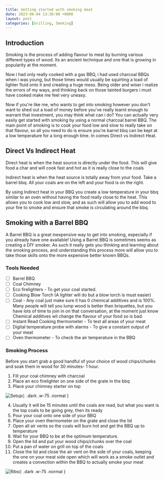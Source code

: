 ```yaml
---
title: Getting started with smoking meat
date: 2023-06-04 13:30:00 +0000
layout: post
categories: [Grilling, Smoking]
---
```

## Introduction
Smoking is the process of adding flavour to meat by burning various different types of wood. Its an ancient technique and one that is growing in popularity at the moment. 

Now i had only really cooked with a gas BBQ, i had used charcoal BBQs when i was young, but those times would usually be squirting a load of lighter fluid onto it and creating a huge mess. Being older and wiser i realize the errors of my ways, and thinking back on those tainted burgers i must have cooked make me feel very uneasy. 

Now if you're like me, who wants to get into smoking however you don't want to shed out a load of money before you've really learnt enough to warrant that investment, you may think what can i do? You can actually very easily get started with smoking by using a normal charcoal barrel BBQ. The main point of smoking is to cook your food low and slow to really take on that flavour, so all you need to do is ensure you're barrel bbq can be kept at a low temperature for a long enough time. In comes Direct vs Indirect Heat.

## Direct Vs Indirect Heat
Direct heat is when the heat source is directly under the food. This will give food a char and will cook fast and hot as it is really close to the coals

Indirect heat is when the heat source is totally away from your food. Take a barrel bbq. All your coals are on the left and your food is on the right. 

By using Indirect heat in your BBQ you create a low temperature in your bbq similar to an oven without having the food really close to the heat. This allows you to cook low and slow, and as such will allow you to add wood to your fire to smoke and ensure that smoke is circulating around the bbq. 

## Smoking with a Barrel BBQ
A Barrel BBQ is a great inexpensive way to get into smoking, especially if you already have one available! Using a Barrel BBQ is sometimes seems as creating a DIY smoker. As such it really gets you thinking and learning about the smoking process, and understanding this process more will allow you to take those skills onto the more expensive better known BBQs.

### Tools Needed
- [ ] Barrel BBQ
- [ ] Coal Chimney
- [ ] Eco firelighters - To get your coal started. 
- [ ] Cooking Blow Torch (A lighter will do but a blow torch is must easier)
- [ ] Coal - Any coal just make sure it has 0 chemical additives and is 100%. Many people will tell you lump wood is better than briquettes, but you have lots of time to join in on that conversation, at the moment just know Chemical additives wil change the flavour of your food so is bad. 
- [ ] Instant Read Cooking thermometer - To test all areas of your meat
- [ ] Digital temperature probe with alarms - To give a constant output of your meat
- [ ] Oven thermometer - To check the air temperature in the BBQ

### Smoking Process
Before you start grab a good handful of your choice of wood chips/chunks and soak them in wood for 30 minutes- 1 hour.

1. Fill your coal chimney with charcoal
2. Place an eco firelighter on one side of the grate in the bbq
3. Place your chimney starter on top

![Setup](/assets/images/Setup.png){: .dark .w-75 .normal }

4. Usually it will be 15 minutes until the coals are read, but what you want is the top coals to be going grey, then its ready
5. Pour your coal onto one side of your BBQ
6. Place your oven thermometer on the grate and close the lid
7. Open all air vents so the coals will burn hot and get the BBQ up to temperature
8. Wait for your BBQ to be at the optimum temperature.
9. Open the lid and put your wood chips/chunks over the coal
10. Put a pan of water on grill on top of the coals
11. Close the lid and close the air vent on the side of your coals, keeping the one on your meat side open which will work as a smoke outlet and creates a convection within the BBQ to actually smoke your meat

![Ribs](/assets/images/Ribs.png){: .dark .w-75 .normal }